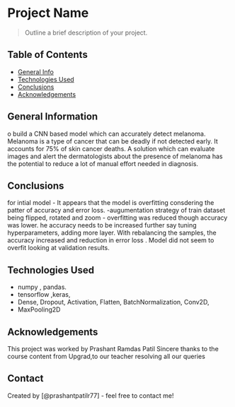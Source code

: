 # Project Name
> Outline a brief description of your project.


## Table of Contents
* [General Info](#general-information)
* [Technologies Used](#technologies-used)
* [Conclusions](#conclusions)
* [Acknowledgements](#acknowledgements)

<!-- You can include any other section that is pertinent to your problem -->

## General Information
o build a CNN based model which can accurately detect melanoma. Melanoma is a type of cancer that can be deadly if not detected early. It accounts for 75% of skin cancer deaths. A solution which can evaluate images and alert the dermatologists about the presence of melanoma has the potential to reduce a lot of manual effort needed in diagnosis.

## Conclusions
for intial model - 
It appears that the model is overfitting consdering the patter of accuracy and error loss. 
-augumentation strategy of train dataset  being flipped, rotated and zoom - overfitting was reduced though accuracy was lower. he accuracy needs to be increased further say tuning hyperparameters, adding more layer.
With rebalancing the samples, the accuracy increased and reduction in error loss . Model did not seem to overfit looking at validation results. 


## Technologies Used
- numpy , pandas.
- tensorflow ,keras,
- Dense, Dropout, Activation, Flatten, BatchNormalization, Conv2D,
-  MaxPooling2D

<!-- As the libraries versions keep on changing, it is recommended to mention the version of library used in this project -->

## Acknowledgements
This project was worked by Prashant Ramdas Patil
Sincere thanks to the course content from Upgrad,to our teacher resolving all our queries 


## Contact
Created by [@prashantpatilr77] - feel free to contact me!
